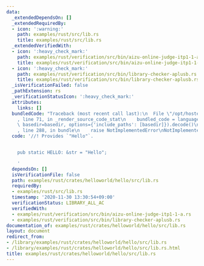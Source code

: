 ```yaml
---
data:
  _extendedDependsOn: []
  _extendedRequiredBy:
  - icon: ':warning:'
    path: examples/rust/src/lib.rs
    title: examples/rust/src/lib.rs
  _extendedVerifiedWith:
  - icon: ':heavy_check_mark:'
    path: examples/rust/verification/src/bin/aizu-online-judge-itp1-1-a.rs
    title: examples/rust/verification/src/bin/aizu-online-judge-itp1-1-a.rs
  - icon: ':heavy_check_mark:'
    path: examples/rust/verification/src/bin/library-checker-aplusb.rs
    title: examples/rust/verification/src/bin/library-checker-aplusb.rs
  _isVerificationFailed: false
  _pathExtension: rs
  _verificationStatusIcon: ':heavy_check_mark:'
  attributes:
    links: []
  bundledCode: "Traceback (most recent call last):\n  File \"/opt/hostedtoolcache/Python/3.10.2/x64/lib/python3.10/site-packages/onlinejudge_verify/documentation/build.py\"\
    , line 71, in _render_source_code_stat\n    bundled_code = language.bundle(stat.path,\
    \ basedir=basedir, options={'include_paths': [basedir]}).decode()\n  File \"/opt/hostedtoolcache/Python/3.10.2/x64/lib/python3.10/site-packages/onlinejudge_verify/languages/rust.py\"\
    , line 288, in bundle\n    raise NotImplementedError\nNotImplementedError\n"
  code: '//! Provides `"Hello"`.


    pub static HELLO: &str = "Hello";

    '
  dependsOn: []
  isVerificationFile: false
  path: examples/rust/crates/helloworld/hello/src/lib.rs
  requiredBy:
  - examples/rust/src/lib.rs
  timestamp: '2020-11-30 13:30:54+09:00'
  verificationStatus: LIBRARY_ALL_AC
  verifiedWith:
  - examples/rust/verification/src/bin/aizu-online-judge-itp1-1-a.rs
  - examples/rust/verification/src/bin/library-checker-aplusb.rs
documentation_of: examples/rust/crates/helloworld/hello/src/lib.rs
layout: document
redirect_from:
- /library/examples/rust/crates/helloworld/hello/src/lib.rs
- /library/examples/rust/crates/helloworld/hello/src/lib.rs.html
title: examples/rust/crates/helloworld/hello/src/lib.rs
---
```

